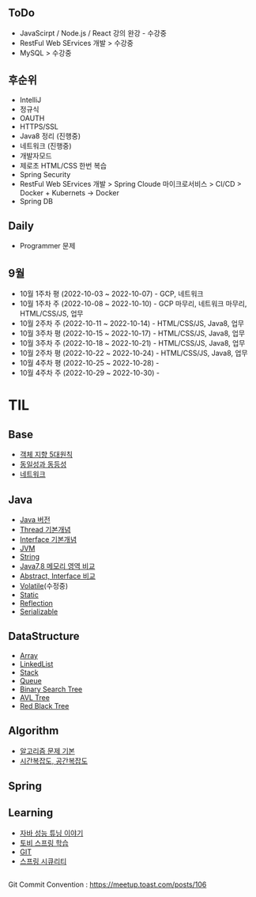 ## ToDo
* JavaScirpt / Node.js / React 강의 완강 - 수강중
* RestFul Web SErvices 개발 > 수강중
* MySQL > 수강중

## 후순위
* IntelliJ
* 정규식
* OAUTH
* HTTPS/SSL
* Java8 정리 (진행중)
* 네트워크 (진행중)
* 개발자모드
* 제로초 HTML/CSS 한번 복습
* Spring Security
* RestFul Web SErvices 개발 > Spring Cloude 마이크로서비스 > CI/CD > Docker + Kubernets -> Docker
* Spring DB
  
## Daily 
  - Programmer 문제

## 9월
  * 10월 1주차 평 (2022-10-03 ~ 2022-10-07) - GCP, 네트워크 
  * 10월 1주차 주 (2022-10-08 ~ 2022-10-10) - GCP 마무리, 네트워크 마무리, HTML/CSS/JS, 업무
  * 10월 2주차 주 (2022-10-11 ~ 2022-10-14) - HTML/CSS/JS, Java8, 업무
  * 10월 3주차 평 (2022-10-15 ~ 2022-10-17) - HTML/CSS/JS, Java8, 업무
  * 10월 3주차 주 (2022-10-18 ~ 2022-10-21) - HTML/CSS/JS, Java8, 업무
  * 10월 2주차 평 (2022-10-22 ~ 2022-10-24) - HTML/CSS/JS, Java8, 업무
  * 10월 4주차 평 (2022-10-25 ~ 2022-10-28) - 
  * 10월 4주차 주 (2022-10-29 ~ 2022-10-30) -



# TIL

## Base
* [객체 지향 5대원칙](01.Base/Solid.md)
* [동일성과 동등성](01.Base/Identical_Equality.md)
* [네트워크](01.Base/Network/)

## Java
* [Java 버전](02.Java/Java_Version.md)
* [Thread 기본개념](02.Java/Thread.md)
* [Interface 기본개념](02.Java/Interface.md)
* [JVM](02.Java/JVM.md)
* [String](02.Java/String.md)
* [Java7,8 메모리 영역 비교](02.Java/Java7_Java8_Memory.md)
* [Abstract, Interface 비교](02.Java/Abstract_Interface.md)
* [Volatile](02.Java/Volatile.md)(수정중)
* [Static](02.Java/Static.md)
* [Reflection](02.Java/Reflection.md)
* [Serializable](02.Java/Serializable.md)

## DataStructure
* [Array](03.DataStructure/Array.md)
* [LinkedList](03.DataStructure/LinkedList.md)
* [Stack](03.DataStructure/Stack.md)
* [Queue](03.DataStructure/Queue.md)
* [Binary Search Tree](03.DataStructure/BinarySearchTree.md)
* [AVL Tree](03.DataStructure/AVLTree.md)
* [Red Black Tree](03.DataStructure/RedBlackTree.md)

## Algorithm
* [알고리즘 문제 기본](04.Algorithm/Basic/)
* [시간복잡도, 공간복잡도](04.Algorithm/TimeSpaceComplexity.md)

## Spring

## Learning

* [자바 성능 튜닝 이야기](06.Learning/JavaTuning)
* [토비 스프링 학습](06.Learning/TobySpring)
* [GIT](06.Learning/GIT)
* [스프링 시큐리티](06.Learning/SpringSecurity)

## 

Git Commit Convention : https://meetup.toast.com/posts/106
